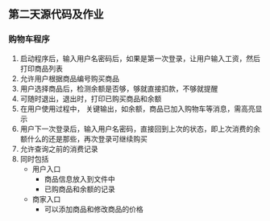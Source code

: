 ## 第二天源代码及作业

### 购物车程序

1. 启动程序后，输入用户名密码后，如果是第一次登录，让用户输入工资，然后打印商品列表
2. 允许用户根据商品编号购买商品
3. 用户选择商品后，检测余额是否够，够就直接扣款，不够就提醒 
4. 可随时退出，退出时，打印已购买商品和余额
5. 在用户使用过程中， 关键输出，如余额，商品已加入购物车等消息，需高亮显示
6. 用户下一次登录后，输入用户名密码，直接回到上次的状态，即上次消费的余额什么的还是那些，再次登录可继续购买
7. 允许查询之前的消费记录
8. 同时包括
   - 用户入口
     - 商品信息放入到文件中
     - 已购商品和余额的记录
   - 商家入口
     - 可以添加商品和修改商品的价格